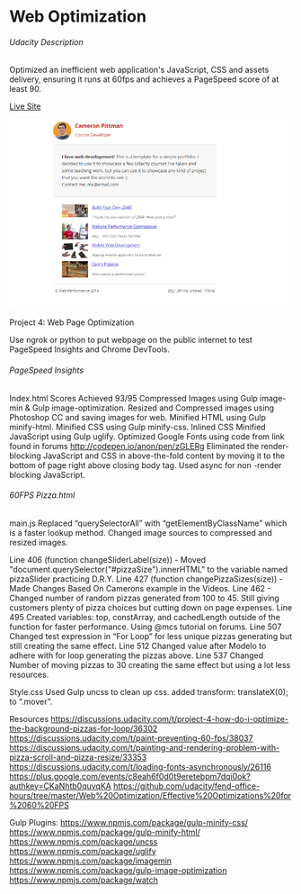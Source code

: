 # Web Optimization

###### Udacity Description
Optimized an inefficient web application's JavaScript, CSS and assets delivery, ensuring it runs at 60fps and achieves a PageSpeed score of at least 90.

[Live Site](http://cshields88.github.io/Udacity-FEND-Web-Optimization)

![Web Optimization Screenshot](web_optimization.png)

Project 4:  Web Page Optimization

Use ngrok or python to put webpage on the public internet to test PageSpeed Insights and Chrome DevTools.


###### PageSpeed Insights
Index.html
Scores Achieved 93/95
  Compressed Images using Gulp image-min & Gulp image-optimization.
  Resized and Compressed images using Photoshop CC and saving images for web.
  Minified HTML using Gulp minify-html.
  Minified CSS using Gulp minify-css.
  Inlined CSS
  Minified JavaScript using Gulp uglify.
  Optimized Google Fonts using code from link found in forums
    http://codepen.io/anon/pen/zGLERg
  Eliminated the render-blocking JavaScript and CSS in above-the-fold content by moving it to the bottom of page right above closing body tag.
  Used async for non -render blocking JavaScript.


###### 60FPS Pizza.html
main.js
    Replaced “querySelectorAll” with “getElementByClassName” which is a faster lookup method.
    Changed image sources to compressed and resized images.

  Line 406 (function changeSliderLabel(size)) -
    Moved "document.querySelector("#pizzaSize").innerHTML" to the variable named pizzaSlider practicing D.R.Y.
  Line 427 (function changePizzaSizes(size)) -
    Made Changes Based On Camerons example in the Videos.
  Line 462 -
    Changed number of random pizzas generated from 100 to 45.  Still giving customers plenty of pizza choices but cutting down on page expenses.
  Line 495
    Created variables: top, constArray, and cachedLength outside of the function for faster performance.  Using @mcs tutorial on forums.
  Line 507
    Changed test expression in “For Loop” for less unique pizzas generating but still creating the same effect.
  Line 512
    Changed value after Modelo to adhere with for loop generating the pizzas above.
  Line 537
    Changed Number of moving pizzas to 30 creating the same effect but using a lot less resources.

Style.css
    Used Gulp uncss to clean up css.
    added transform: translateX(0); to “.mover”.

Resources
  https://discussions.udacity.com/t/project-4-how-do-i-optimize-the-background-pizzas-for-loop/36302
  https://discussions.udacity.com/t/paint-preventing-60-fps/38037
  https://discussions.udacity.com/t/painting-and-rendering-problem-with-pizza-scroll-and-pizza-resize/33353
  https://discussions.udacity.com/t/loading-fonts-asynchronously/26116
  https://plus.google.com/events/c8eah6f0d0t9eretebpm7dqi0ok?authkey=CKaNhtb0quvqKA
  https://github.com/udacity/fend-office-hours/tree/master/Web%20Optimization/Effective%20Optimizations%20for%2060%20FPS

Gulp Plugins:
  https://www.npmjs.com/package/gulp-minify-css/
  https://www.npmjs.com/package/gulp-minify-html/
  https://www.npmjs.com/package/uncss
  https://www.npmjs.com/package/uglify
  https://www.npmjs.com/package/imagemin
  https://www.npmjs.com/package/gulp-image-optimization
  https://www.npmjs.com/package/watch
